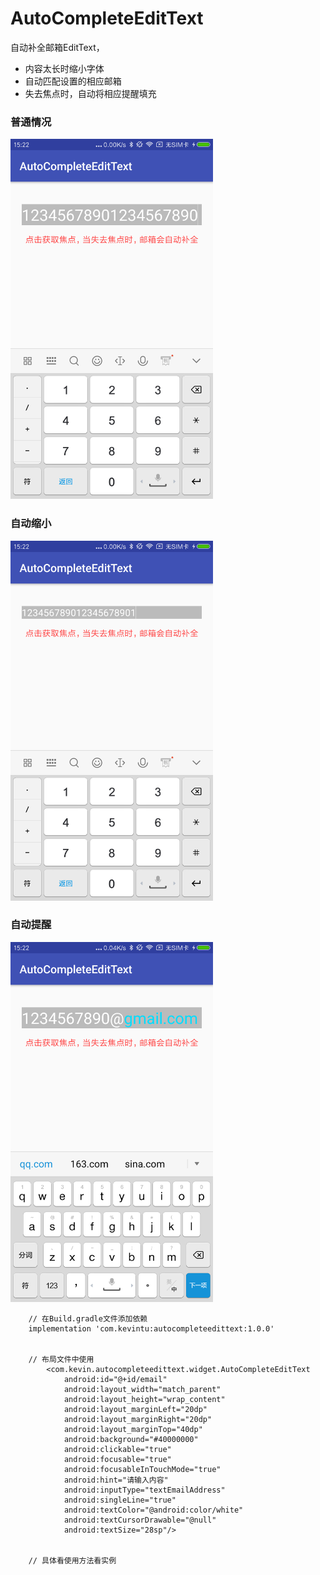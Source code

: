 # AutoCompleteEditText
自动补全邮箱EditText，<br/>
* 内容太长时缩小字体
* 自动匹配设置的相应邮箱
* 失去焦点时，自动将相应提醒填充

### 普通情况
<img src="./imgs/icon_normal.png" width=324 height=576 />

### 自动缩小
<img src="./imgs/icon_shrink.png" width=324 height=576 />

### 自动提醒
<img src="./imgs/icon_notify.png" width=324 height=576 />

```
    // 在Build.gradle文件添加依赖
    implementation 'com.kevintu:autocompleteedittext:1.0.0'


    // 布局文件中使用
        <com.kevin.autocompleteedittext.widget.AutoCompleteEditText
            android:id="@+id/email"
            android:layout_width="match_parent"
            android:layout_height="wrap_content"
            android:layout_marginLeft="20dp"
            android:layout_marginRight="20dp"
            android:layout_marginTop="40dp"
            android:background="#40000000"
            android:clickable="true"
            android:focusable="true"
            android:focusableInTouchMode="true"
            android:hint="请输入内容"
            android:inputType="textEmailAddress"
            android:singleLine="true"
            android:textColor="@android:color/white"
            android:textCursorDrawable="@null"
            android:textSize="28sp"/>


    // 具体看使用方法看实例

```
